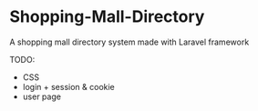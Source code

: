 # Shopping-Mall-Directory
A shopping mall directory system made with Laravel framework

TODO:
- CSS
- login + session & cookie
- user page
